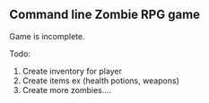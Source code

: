 Command line Zombie RPG game
----------------------------

Game is incomplete.

Todo:
1.  Create inventory for player
2.  Create items ex (health potions, weapons)
3.  Create more zombies....